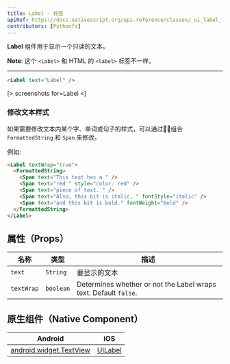 ```yaml
---
title: Label - 标签
apiRef: https://docs.nativescript.org/api-reference/classes/_ui_label_.label
contributors: [Pythonfo]
---
```


**Label** 组件用于显示一个只读的文本。

**Note**: 这个 `<Label>` 和 HTML 的 `<label>` 标签不一样。

---

```html
<Label text="Label" />
```

[> screenshots for=Label <]

### 修改文本样式

如果需要修改文本内某个字、单词或句子的样式，可以通过组合 `FormattedString` 和 `Span` 来修改。

例如:
```html
<Label textWrap="true">
  <FormattedString>
    <Span text="This text has a " />
    <Span text="red " style="color: red" />
    <Span text="piece of text. " />
    <Span text="Also, this bit is italic, " fontStyle="italic" />
    <Span text="and this bit is bold." fontWeight="bold" />
  </FormattedString>
</Label>
```

## 属性（Props）

| 名称 | 类型 | 描述 |
|------|------|-------------|
| `text` | `String` | 要显示的文本 |
| `textWrap` | `boolean` | Determines whether or not the Label wraps text. Default `false`. |

## 原生组件（Native Component）

| Android | iOS |
|---------|-----|
| [android.widget.TextView](https://developer.android.com/reference/android/widget/TextView.html) | [UILabel](https://developer.apple.com/documentation/uikit/UILabel) |
